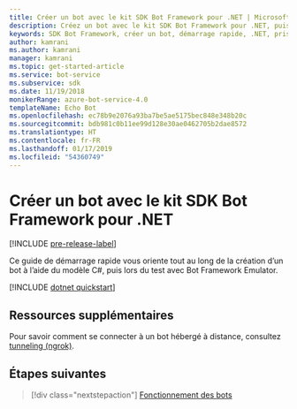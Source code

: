 ```yaml
---
title: Créer un bot avec le kit SDK Bot Framework pour .NET | Microsoft Docs
description: Créez un bot avec le kit SDK Bot Framework pour .NET, puissant framework de construction de bot.
keywords: SDK Bot Framework, créer un bot, démarrage rapide, .NET, prise en main, bien démarrer, bot C#
author: kamrani
ms.author: kamrani
manager: kamrani
ms.topic: get-started-article
ms.service: bot-service
ms.subservice: sdk
ms.date: 11/19/2018
monikerRange: azure-bot-service-4.0
templateName: Echo Bot
ms.openlocfilehash: ec78b9e2076a93ba7be5ae5175bec848e348b20c
ms.sourcegitcommit: bdb981c0b11ee99d128e30ae0462705b2dae8572
ms.translationtype: HT
ms.contentlocale: fr-FR
ms.lasthandoff: 01/17/2019
ms.locfileid: "54360749"
---
```

# <a name="create-a-bot-with-the-bot-framework-sdk-for-net"></a>Créer un bot avec le kit SDK Bot Framework pour .NET

[!INCLUDE [pre-release-label](../includes/pre-release-label.md)]

Ce guide de démarrage rapide vous oriente tout au long de la création d’un bot à l’aide du modèle C#, puis lors du test avec Bot Framework Emulator.

[!INCLUDE [dotnet quickstart](~/includes/quickstart-dotnet.md)]

## <a name="additional-resources"></a>Ressources supplémentaires

Pour savoir comment se connecter à un bot hébergé à distance, consultez [tunneling (ngrok)](https://github.com/Microsoft/BotFramework-Emulator/wiki/Tunneling-(ngrok)).

## <a name="next-steps"></a>Étapes suivantes

> [!div class="nextstepaction"]
> [Fonctionnement des bots](../v4sdk/bot-builder-basics.md) 
